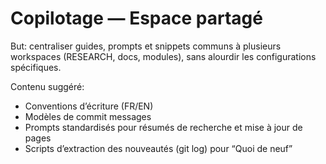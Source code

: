 # Copilotage — Espace partagé

But: centraliser guides, prompts et snippets communs à plusieurs workspaces (RESEARCH, docs, modules), sans alourdir les configurations spécifiques.

Contenu suggéré:
- Conventions d’écriture (FR/EN)
- Modèles de commit messages
- Prompts standardisés pour résumés de recherche et mise à jour de pages
- Scripts d’extraction des nouveautés (git log) pour “Quoi de neuf”
